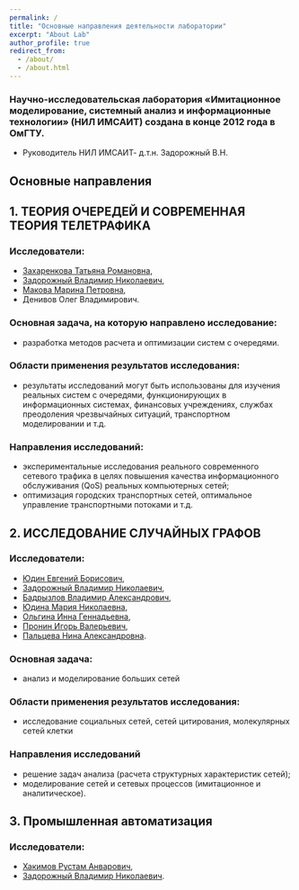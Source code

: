 ```yaml
---
permalink: /
title: "Основные направления деятельности лаборатории"
excerpt: "About Lab"
author_profile: true
redirect_from: 
  - /about/
  - /about.html
---
```


### Научно-исследовательская лаборатория «Имитационное моделирование, системный анализ и информационные технологии» (НИЛ ИМСАИТ) создана в конце 2012 года в ОмГТУ.

* Руководитель  НИЛ ИМСАИТ- д.т.н. Задорожный В.Н.

## Основные направления

## 1. ТЕОРИЯ ОЧЕРЕДЕЙ И СОВРЕМЕННАЯ ТЕОРИЯ ТЕЛЕТРАФИКА

### Исследователи:
* [Захаренкова Татьяна Романовна](https://omgtu.ru/ecab/persons/?f=33308),
* [Задорожный Владимир Николаевич](https://omgtu.ru/ecab/persons/?f=550),
* [Макова Марина Петровна](https://omgtu.ru/ecab/persons/?f=794112),
* Денивов Олег Владимирович.

### Основная задача, на которую направлено исследование:

* разработка методов расчета и оптимизации систем с очередями.

### Области применения результатов исследования:

* результаты исследований могут быть использованы для изучения реальных систем с очередями, функционирующих в информационных системах,
финансовых учреждениях, службах преодоления чрезвычайных ситуаций, транспортном моделировании и т.д.

### Направления исследований:

* экспериментальные исследования реального современного сетевого трафика в целях повышения качества информационного обслуживания (QoS)
реальных компьютерных сетей;
* оптимизация городских транспортных сетей, оптимальное управление транспортными потоками и т.д.

## 2. ИССЛЕДОВАНИЕ СЛУЧАЙНЫХ ГРАФОВ

### Исследователи: 
* [Юдин Евгений Борисович](https://yudinev.github.io),
* [Задорожный Владимир Николаевич](https://omgtu.ru/ecab/persons/?f=550),
* [Бадрызлов Владимир Александрович](https://omgtu.ru/ecab/persons/?f=261),
* [Юдина Мария Николаевна](https://MNYudina.github.io),
* [Ольгина Инна Геннадьевна](https://omgtu.ru/ecab/persons/?f=805253),
* [Пронин Игорь Валерьевич](http://portfolio-omgups.ru/aspirants/view/16717/),
* [Пальцева Нина Александровна](https://omgtu.ru/ecab/persons/index.php?f=788323).

### Основная задача:
* анализ и моделирование больших сетей

### Области применения результатов исследования:
* исследование социальных сетей, сетей цитирования, молекулярных сетей клетки

### Направления исследований
* решение задач анализа (расчета структурных характеристик сетей);
* моделирование сетей и сетевых процессов (имитационное и аналитическое).

## 3. Промышленная автоматизация

### Исследователи: 
* [Хакимов Рустам Анварович](https://www.omgtu.ru/general_information/news/?ELEMENT_ID=26814),
* [Задорожный Владимир Николаевич](https://omgtu.ru/ecab/persons/?f=550).


